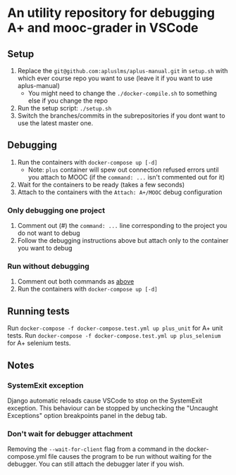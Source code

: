 # An utility repository for debugging A+ and mooc-grader in VSCode

## Setup

1. Replace the `git@github.com:apluslms/aplus-manual.git` in `setup.sh` with which ever course repo you want to use (leave it if you want to use aplus-manual)
    - You might need to change the `./docker-compile.sh` to something else if you change the repo
2. Run the setup script: `./setup.sh`
3. Switch the branches/commits in the subrepositories if you dont want to use the latest master one.

## Debugging

1. Run the containers with `docker-compose up [-d]`
    - Note: `plus` container will spew out connection refused errors until you attach to MOOC (if the `command: ...` isn't commented out for it)
2. Wait for the containers to be ready (takes a few seconds)
3. Attach to the containers with the `Attach: A+/MOOC` debug configuration

### Only debugging one project

1. Comment out (#) the `command: ...` line corresponding to the project you do not want to debug
2. Follow the debugging instructions above but attach only to the container you want to debug

### Run without debugging

1. Comment out both commands as [above](#only-debugging-one-project)
2. Run the containers with `docker-compose up [-d]`

## Running tests

Run `docker-compose -f docker-compose.test.yml up plus_unit` for A+ unit tests.
Run `docker-compose -f docker-compose.test.yml up plus_selenium` for A+ selenium tests.

## Notes

### SystemExit exception

Django automatic reloads cause VSCode to stop on the SystemExit exception. This behaviour can be stopped by unchecking the "Uncaught Exceptions" option breakpoints panel in the debug tab.

### Don't wait for debugger attachment

Removing the `--wait-for-client` flag from a command in the docker-compose.yml file causes the program to be run without waiting for the debugger. You can still attach the debugger later if you wish.
